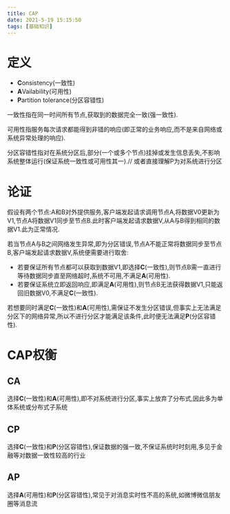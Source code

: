 ```yaml
---
title: CAP
date: 2021-5-19 15:15:50
tags: [基础知识]
---
```



# 定义

- **C**onsistency(一致性)
- **A**Vailability(可用性)
- **P**artition tolerance(分区容错性)

一致性指在同一时间所有节点,获取到的数据完全一致(强一致性).

可用性指服务每次请求都能得到非错的响应(即正常的业务响应,而不是来自网络或系统异常处理的响应).

分区容错性指对在系统分区后,部分(一个或多个节点)挂掉或发生信息丢失,不影响系统整体运行(保证系统一致性或可用性其一).// 或者直接理解P为对系统进行分区

# 论证

假设有两个节点:A和B对外提供服务,客户端发起请求调用节点A,将数据V0更新为V1,节点A将数据V1同步至节点B.此时客户端发起请求数据V,从A与B得到相同的数据V1.此为正常情况.

若当节点A与B之间网络发生异常,即为分区错误,节点A不能正常将数据同步至节点B,客户端发起请求数据V,系统便需要进行取舍:

- 若要保证所有节点都可以获取到数据V1,即选择**C**(一致性),则节点B需一直进行等待数据同步直至网络超时,系统不可用,不满足**A**(可用性).
- 若要保证系统立即返回响应,即满足**A**(可用性),则节点B无法获得数据V1,只能返回旧数据V0,不满足**C**(一致性).

若想要同时满足**C**(一致性)和**A**(可用性),需保证不发生分区错误,但事实上无法满足分区下的网络异常,所以不进行分区才能满足该条件,此时便无法满足**P**(分区容错性).

# CAP权衡

## CA

选择**C**(一致性)和**A**(可用性),即不对系统进行分区,事实上放弃了分布式,因此多为单体系统或分布式子系统

## CP

选择**C**(一致性)和**P**(分区容错性),保证数据的强一致,不保证系统时时刻用,多见于金融等对数据一致性较高的行业

## AP

选择**A**(可用性)和**P**(分区容错性),常见于对消息实时性不高的系统,如微博微信朋友圈等消息流

